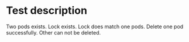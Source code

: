 # Test description

Two pods exists. Lock exists. Lock does match one pods. Delete one pod successfully. Other can not be deleted.
